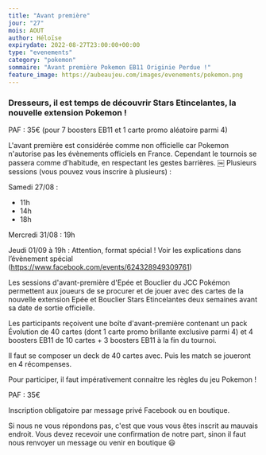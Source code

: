 ```yaml
---
title: "Avant première"
jour: "27"
mois: AOUT
author: Héloïse
expirydate: 2022-08-27T23:00:00+00:00
type: "evenements"
category: "pokemon"
sommaire: "Avant première Pokemon EB11 Originie Perdue !"
feature_image: https://aubeaujeu.com/images/evenements/pokemon.png
---
```

### Dresseurs, il est temps de découvrir Stars Etincelantes, la nouvelle extension Pokemon !

PAF : 35€ (pour 7 boosters EB11 et 1 carte promo aléatoire parmi 4)

L'avant première est considérée comme non officielle car Pokemon n'autorise pas les évènements officiels en France.
Cependant le tournois se passera comme d'habitude, en respectant les gestes barrières.
￼
Plusieurs sessions (vous pouvez vous inscrire à plusieurs) : 

Samedi 27/08 :
- 11h
- 14h
- 18h

Mercredi 31/08 : 19h

Jeudi 01/09 à 19h : Attention, format spécial ! Voir les explications dans l’évènement spécial (https://www.facebook.com/events/624328949309761)

Les sessions d'avant-première d'Epée et Bouclier du JCC Pokémon permettent aux joueurs de se procurer et de jouer avec des cartes de la nouvelle extension Epée et Bouclier Stars Etincelantes deux semaines avant sa date de sortie officielle.

Les participants reçoivent une boîte d'avant-première contenant un pack Évolution de 40 cartes (dont 1 carte promo brillante exclusive parmi 4) et 4 boosters EB11 de 10 cartes + 3 boosters EB11 à la fin du tournoi.

Il faut se composer un deck de 40 cartes avec. Puis les match se joueront en 4 récompenses.

Pour participer, il faut impérativement connaitre les règles du jeu Pokemon !

PAF : 35€

Inscription obligatoire par message privé Facebook ou en boutique.

Si nous ne vous répondons pas, c'est que vous vous êtes inscrit au mauvais endroit. Vous devez recevoir une confirmation de notre part, sinon il faut nous renvoyer un message ou venir en boutique 😃
